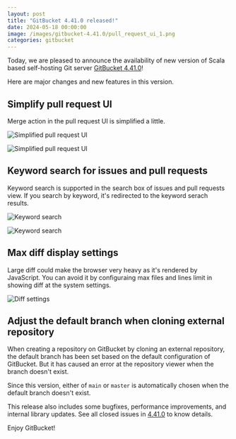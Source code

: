 ```yaml
---
layout: post
title: "GitBucket 4.41.0 released!"
date: 2024-05-18 00:00:00
image: /images/gitbucket-4.41.0/pull_request_ui_1.png
categories: gitbucket
---
```


Today, we are pleased to announce the availability of new version of Scala based self-hosting Git server [GitBucket 4.41.0](https://github.com/gitbucket/gitbucket/releases/tag/4.41.0)!

Here are major changes and new features in this version.

## Simplify pull request UI

Merge action in the pull request UI is simplified a little.

![Simplified pull request UI]({{site.baseurl}}/images/gitbucket-4.41.0/pull_request_ui_1.png)

![Simplified pull request UI]({{site.baseurl}}/images/gitbucket-4.41.0/pull_request_ui_2.png)

## Keyword search for issues and pull requests

Keyword search is supported in the search box of issues and pull requests view. If you search by keyword, it's redirected to the keyword serach results.

![Keyword search]({{site.baseurl}}/images/gitbucket-4.41.0/keyword_search_1.png)

![Keyword search]({{site.baseurl}}/images/gitbucket-4.41.0/keyword_search_2.png)

## Max diff display settings

Large diff could make the browser very heavy as it's rendered by JavaScript. You can avoid it by configuraing max files and lines limit in showing diff at the system settings.

![Diff settings]({{site.baseurl}}/images/gitbucket-4.41.0/diff_settings.png)

## Adjust the default branch when cloning external repository

When creating a repository on GitBucket by cloning an external repository, the default branch has been set based on the default configuration of GitBucket. But it has caused an error at the repository viewer when the branch doesn't exist.

Since this version, either of `main` or `master` is automatically chosen when the default branch doesn't exist.

This release also includes some bugfixes, performance improvements, and internal library updates. See all closed issues in [4.41.0](https://github.com/gitbucket/gitbucket/issues?q=is%3Aclosed+milestone%3A4.41.0) to know details.

Enjoy GitBucket!
